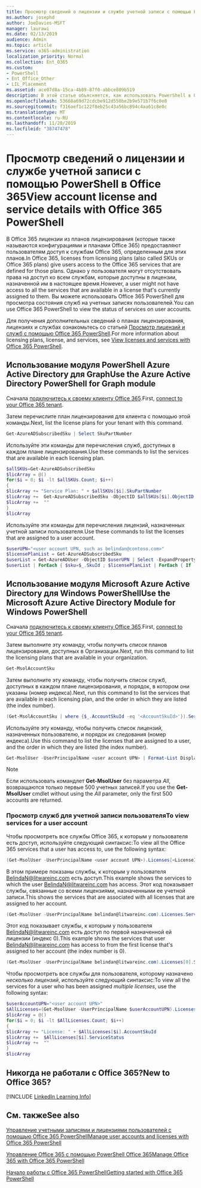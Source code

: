 ```yaml
---
title: Просмотр сведений о лицензии и службе учетной записи с помощью PowerShell в Office 365
ms.author: josephd
author: JoeDavies-MSFT
manager: laurawi
ms.date: 02/13/2019
audience: Admin
ms.topic: article
ms.service: o365-administration
localization_priority: Normal
ms.collection: Ent_O365
ms.custom:
- PowerShell
- Ent_Office_Other
- LIL_Placement
ms.assetid: ace07d8a-15ca-4b89-87f0-abbce809b519
description: В этой статье объясняется, как использовать PowerShell в Office 365 для определения служб Office 365, назначенных пользователям.
ms.openlocfilehash: 53668a69d72cdcbe912d550be2b9e571b7f6c0e0
ms.sourcegitcommit: f316aef1c122f8eb25c43a56bc894c4aa61c8e0c
ms.translationtype: MT
ms.contentlocale: ru-RU
ms.lasthandoff: 11/20/2019
ms.locfileid: "38747478"
---
```

# <a name="view-account-license-and-service-details-with-office-365-powershell"></a><span data-ttu-id="69e2d-103">Просмотр сведений о лицензии и службе учетной записи с помощью PowerShell в Office 365</span><span class="sxs-lookup"><span data-stu-id="69e2d-103">View account license and service details with Office 365 PowerShell</span></span>

<span data-ttu-id="69e2d-104">В Office 365 лицензии из планов лицензирования (которые также называются конфигурациями и планами Office 365) предоставляют пользователям доступ к службам Office 365, определенным для этих планов.</span><span class="sxs-lookup"><span data-stu-id="69e2d-104">In Office 365, licenses from licensing plans (also called SKUs or Office 365 plans) give users access to the Office 365 services that are defined for those plans.</span></span> <span data-ttu-id="69e2d-105">Однако у пользователя могут отсутствовать права на доступ ко всем службам, которые доступны в лицензии, назначенной им в настоящее время.</span><span class="sxs-lookup"><span data-stu-id="69e2d-105">However, a user might not have access to all the services that are available in a license that's currently assigned to them.</span></span> <span data-ttu-id="69e2d-106">Вы можете использовать Office 365 PowerShell для просмотра состояния служб на учетных записях пользователей.</span><span class="sxs-lookup"><span data-stu-id="69e2d-106">You can use Office 365 PowerShell to view the status of services on user accounts.</span></span> 

<span data-ttu-id="69e2d-107">Для получения дополнительных сведений о планах лицензирования, лицензиях и службах ознакомьтесь со статьей [Просмотр лицензий и служб с помощью Office 365 PowerShell](view-licenses-and-services-with-office-365-powershell.md).</span><span class="sxs-lookup"><span data-stu-id="69e2d-107">For more information about licensing plans, license, and services, see [View licenses and services with Office 365 PowerShell](view-licenses-and-services-with-office-365-powershell.md).</span></span>

## <a name="use-the-azure-active-directory-powershell-for-graph-module"></a><span data-ttu-id="69e2d-108">Использование модуля PowerShell Azure Active Directory для Graph</span><span class="sxs-lookup"><span data-stu-id="69e2d-108">Use the Azure Active Directory PowerShell for Graph module</span></span>

<span data-ttu-id="69e2d-109">Сначала [подключитесь к своему клиенту Office 365](connect-to-office-365-powershell.md#connect-with-the-azure-active-directory-powershell-for-graph-module).</span><span class="sxs-lookup"><span data-stu-id="69e2d-109">First, [connect to your Office 365 tenant](connect-to-office-365-powershell.md#connect-with-the-azure-active-directory-powershell-for-graph-module).</span></span>
  
<span data-ttu-id="69e2d-110">Затем перечислите план лицензирования для клиента с помощью этой команды.</span><span class="sxs-lookup"><span data-stu-id="69e2d-110">Next, list the license plans for your tenant with this command.</span></span>

```powershell
Get-AzureADSubscribedSku | Select SkuPartNumber
```

<span data-ttu-id="69e2d-111">Используйте эти команды для перечисления служб, доступных в каждом плане лицензирования.</span><span class="sxs-lookup"><span data-stu-id="69e2d-111">Use these commands to list the services that are available in each licensing plan.</span></span>

```powershell
$allSKUs=Get-AzureADSubscribedSku
$licArray = @()
for($i = 0; $i -lt $allSKUs.Count; $i++)
{
$licArray += "Service Plan: " + $allSKUs[$i].SkuPartNumber
$licArray +=  Get-AzureADSubscribedSku -ObjectID $allSKUs[$i].ObjectID | Select -ExpandProperty ServicePlans
$licArray +=  ""
}
$licArray
```

<span data-ttu-id="69e2d-112">Используйте эти команды для перечисления лицензий, назначенных учетной записи пользователя.</span><span class="sxs-lookup"><span data-stu-id="69e2d-112">Use these commands to list the licenses that are assigned to a user account.</span></span>

```powershell
$userUPN="<user account UPN, such as belindan@contoso.com>"
$licensePlanList = Get-AzureADSubscribedSku
$userList = Get-AzureADUser -ObjectID $userUPN | Select -ExpandProperty AssignedLicenses | Select SkuID 
$userList | ForEach { $sku=$_.SkuId ; $licensePlanList | ForEach { If ( $sku -eq $_.ObjectId.substring($_.ObjectId.length - 36, 36) ) { Write-Host $_.SkuPartNumber } } }
```

## <a name="use-the-microsoft-azure-active-directory-module-for-windows-powershell"></a><span data-ttu-id="69e2d-113">Использование модуля Microsoft Azure Active Directory для Windows PowerShell</span><span class="sxs-lookup"><span data-stu-id="69e2d-113">Use the Microsoft Azure Active Directory Module for Windows PowerShell</span></span>

<span data-ttu-id="69e2d-114">Сначала [подключитесь к своему клиенту Office 365](connect-to-office-365-powershell.md#connect-with-the-microsoft-azure-active-directory-module-for-windows-powershell).</span><span class="sxs-lookup"><span data-stu-id="69e2d-114">First, [connect to your Office 365 tenant](connect-to-office-365-powershell.md#connect-with-the-microsoft-azure-active-directory-module-for-windows-powershell).</span></span>

<span data-ttu-id="69e2d-115">Затем выполните эту команду, чтобы получить список планов лицензирования, доступных в Организации.</span><span class="sxs-lookup"><span data-stu-id="69e2d-115">Next, run this command to list the licensing plans that are available in your organization.</span></span> 

```powershell
Get-MsolAccountSku
```

<span data-ttu-id="69e2d-116">Затем выполните эту команду, чтобы получить список служб, доступных в каждом плане лицензирования, и порядок, в котором они указаны (номер индекса).</span><span class="sxs-lookup"><span data-stu-id="69e2d-116">Next, run this command to list the services that are available in each licensing plan, and the order in which they are listed (the index number).</span></span>

```powershell
(Get-MsolAccountSku | where {$_.AccountSkuId -eq '<AccountSkuId>'}).ServiceStatus
```
  
<span data-ttu-id="69e2d-117">Используйте эту команду, чтобы получить список лицензий, назначенных пользователю, и порядок их следования (номер индекса).</span><span class="sxs-lookup"><span data-stu-id="69e2d-117">Use this command to list the licenses that are assigned to a user, and the order in which they are listed (the index number).</span></span>

```powershell
Get-MsolUser -UserPrincipalName <user account UPN> | Format-List DisplayName,Licenses
```

>[!Note]
><span data-ttu-id="69e2d-118">Если использовать командлет **Get-MsolUser** без параметра _All_, возвращаются только первые 500 учетных записей.</span><span class="sxs-lookup"><span data-stu-id="69e2d-118">If you use the **Get-MsolUser** cmdlet without using the _All_ parameter, only the first 500 accounts are returned.</span></span>
>
   

### <a name="to-view-services-for-a-user-account"></a><span data-ttu-id="69e2d-119">Просмотр служб для учетной записи пользователя</span><span class="sxs-lookup"><span data-stu-id="69e2d-119">To view services for a user account</span></span>

<span data-ttu-id="69e2d-120">Чтобы просмотреть все службы Office 365, к которым у пользователя есть доступ, используйте следующий синтаксис:</span><span class="sxs-lookup"><span data-stu-id="69e2d-120">To view all the Office 365 services that a user has access to, use the following syntax:</span></span>
  
```powershell
(Get-MsolUser -UserPrincipalName <user account UPN>).Licenses[<LicenseIndexNumber>].ServiceStatus
```

<span data-ttu-id="69e2d-121">В этом примере показаны службы, к которым у пользователя BelindaN@litwareinc.com есть доступ.</span><span class="sxs-lookup"><span data-stu-id="69e2d-121">This example shows the services to which the user BelindaN@litwareinc.com has access.</span></span> <span data-ttu-id="69e2d-122">Этот код показывает службы, связанные со всеми лицензиями, назначенными ее учетной записи.</span><span class="sxs-lookup"><span data-stu-id="69e2d-122">This shows the services that are associated with all licenses that are assigned to her account.</span></span>
  
```powershell
(Get-MsolUser -UserPrincipalName belindan@litwareinc.com).Licenses.ServiceStatus
```

<span data-ttu-id="69e2d-123">Этот код показывает службы, к которым у пользователя BelindaN@litwareinc.com есть доступ по первой назначенной ей лицензии (индекс 0).</span><span class="sxs-lookup"><span data-stu-id="69e2d-123">This example shows the services that user BelindaN@litwareinc.com has access to from the first license that's assigned to her account (the index number is 0).</span></span>
  
```powershell
(Get-MsolUser -UserPrincipalName belindan@litwareinc.com).Licenses[0].ServiceStatus
```

<span data-ttu-id="69e2d-124">Чтобы просмотреть все службы для пользователя, которому назначено *несколько лицензий*, используйте следующий синтаксис:</span><span class="sxs-lookup"><span data-stu-id="69e2d-124">To view all the services for a user who has been assigned *multiple licenses*, use the following syntax:</span></span>

```powershell
$userAccountUPN="<user account UPN>"
$AllLicenses=(Get-MsolUser -UserPrincipalName $userAccountUPN).Licenses
$licArray = @()
for($i = 0; $i -lt $AllLicenses.Count; $i++)
{
$licArray += "License: " + $AllLicenses[$i].AccountSkuId
$licArray +=  $AllLicenses[$i].ServiceStatus
$licArray +=  ""
}
$licArray
```

  
## <a name="new-to-office-365"></a><span data-ttu-id="69e2d-125">Никогда не работали с Office 365?</span><span class="sxs-lookup"><span data-stu-id="69e2d-125">New to Office 365?</span></span>

[!INCLUDE [LinkedIn Learning Info](../common/office/linkedin-learning-info.md)]

## <a name="see-also"></a><span data-ttu-id="69e2d-126">См. также</span><span class="sxs-lookup"><span data-stu-id="69e2d-126">See also</span></span>

[<span data-ttu-id="69e2d-127">Управление учетными записями и лицензиями пользователей с помощью Office 365 PowerShell</span><span class="sxs-lookup"><span data-stu-id="69e2d-127">Manage user accounts and licenses with Office 365 PowerShell</span></span>](manage-user-accounts-and-licenses-with-office-365-powershell.md)
  
[<span data-ttu-id="69e2d-128">Управление Office 365 с помощью PowerShell Office 365</span><span class="sxs-lookup"><span data-stu-id="69e2d-128">Manage Office 365 with Office 365 PowerShell</span></span>](manage-office-365-with-office-365-powershell.md)
  
[<span data-ttu-id="69e2d-129">Начало работы с Office 365 PowerShell</span><span class="sxs-lookup"><span data-stu-id="69e2d-129">Getting started with Office 365 PowerShell</span></span>](getting-started-with-office-365-powershell.md)

